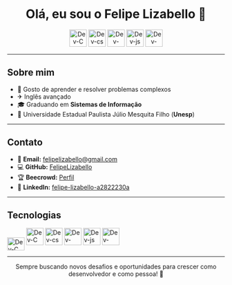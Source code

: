 
<h1 align="center">Olá, eu sou o Felipe Lizabello 👋</h1>

<p align="center">
  <img src="https://cdn.jsdelivr.net/gh/devicons/devicon@latest/icons/c/c-original.svg" alt="Dev-C" height="40" />
  <img src="https://cdn.jsdelivr.net/gh/devicons/devicon@latest/icons/css3/css3-original.svg" alt="Dev-cs" height="40"" />
  <img src="https://cdn.jsdelivr.net/gh/devicons/devicon@latest/icons/html5/html5-original.svg" alt="Dev-html" height="40"" />  
  <img src="https://cdn.jsdelivr.net/gh/devicons/devicon@latest/icons/javascript/javascript-original.svg" alt="Dev-js" height="40"/> 
  <img src="https://cdn.jsdelivr.net/gh/devicons/devicon@latest/icons/php/php-original.svg" alt="Dev-php" height="40" />
                  
</p>

---

## Sobre mim

- 🧩 Gosto de aprender e resolver problemas complexos
- ✈ Inglês avançado
- 🎓 Graduando em **Sistemas de Informação**
- 🏫 Universidade Estadual Paulista Júlio Mesquita Filho (**Unesp**)

---

## Contato

- 📧 **Email:** [felipelizabello@gmail.com](mailto:felipelizabello@gmail.com)
- 💻 **GitHub:** [FelipeLizabello](https://github.com/FelipeLizabello)
- 🏆 **Beecrowd:** [Perfil](https://judge.beecrowd.com/pt/profile/981406)
- 🔗 **LinkedIn:** [felipe-lizabello-a2822230a](https://www.linkedin.com/in/felipe-lizabello-a2822230a)

---

## Tecnologias

<div style="display: inline_block">
  <img align="center" alt="Dev-C" height="30" width="40" src="https://cdn.jsdelivr.net/gh/devicons/devicon@latest/icons/c/c-original.svg" />
  <img src="https://cdn.jsdelivr.net/gh/devicons/devicon@latest/icons/c/c-original.svg" alt="Dev-C" height="40" />
  <img src="https://cdn.jsdelivr.net/gh/devicons/devicon@latest/icons/css3/css3-original.svg" alt="Dev-cs" height="40"" />
  <img src="https://cdn.jsdelivr.net/gh/devicons/devicon@latest/icons/html5/html5-original.svg" alt="Dev-html" height="40"" />  
  <img src="https://cdn.jsdelivr.net/gh/devicons/devicon@latest/icons/javascript/javascript-original.svg" alt="Dev-js" height="40"/> 
  <img src="https://cdn.jsdelivr.net/gh/devicons/devicon@latest/icons/php/php-original.svg" alt="Dev-php" height="40" />
</div>

---

<p align="center">
  Sempre buscando novos desafios e oportunidades para crescer como desenvolvedor e como pessoa! 🚀
</p>
